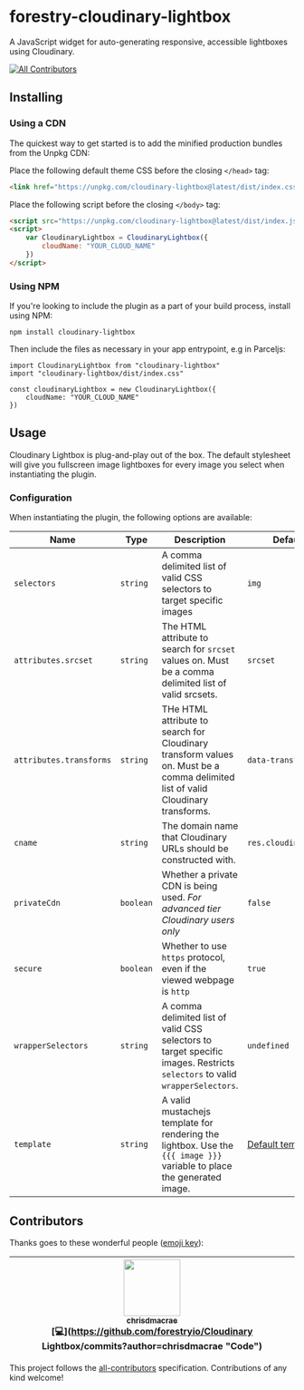 # forestry-cloudinary-lightbox

A JavaScript widget for auto-generating responsive, accessible lightboxes using Cloudinary.

[![All Contributors](https://img.shields.io/badge/all_contributors-1-orange.svg?style=flat-square)](#contributors)

## Installing

### Using a CDN
The quickest way to get started is to add the minified production bundles from the Unpkg CDN:

Place the following default theme CSS before the closing `</head>` tag:

```html
<link href="https://unpkg.com/cloudinary-lightbox@latest/dist/index.css" rel="stylesheet" type="text/css">
```

Place the following script before the closing `</body>` tag:

```html
<script src="https://unpkg.com/cloudinary-lightbox@latest/dist/index.js"></script>
<script>
    var CloudinaryLightbox = CloudinaryLightbox({
        cloudName: "YOUR_CLOUD_NAME"
    })
</script>
```

### Using NPM
If you're looking to include the plugin as a part of your build process, install using NPM:

```
npm install cloudinary-lightbox
```

Then include the files as necessary in your app entrypoint, e.g in Parceljs:

```
import CloudinaryLightbox from "cloudinary-lightbox"
import "cloudinary-lightbox/dist/index.css"

const cloudinaryLightbox = new CloudinaryLightbox({
    cloudName: "YOUR_CLOUD_NAME"
})
```

## Usage
Cloudinary Lightbox is plug-and-play out of the box. The default stylesheet will give you fullscreen image lightboxes for every image you select when instantiating the plugin.

### Configuration
When instantiating the plugin, the following options are available:

| Name | Type | Description | Default |
| --- | --- | --- | --- |
| `selectors` | `string` | A comma delimited list of valid CSS selectors to target specific images | `img` |
| `attributes.srcset` | `string` | The HTML attribute to search for `srcset` values on. Must be a comma delimited list of valid srcsets. | `srcset` |
| `attributes.transforms` | `string` | THe HTML attribute to search for Cloudinary transform values on. Must be a comma delimited list of valid Cloudinary transforms. | `data-transforms` |
| `cname` | `string` | The domain name that Cloudinary URLs should be constructed with. | `res.cloudinary.com` |
| `privateCdn` | `boolean` | Whether a private CDN is being used. _For advanced tier Cloudinary users only_ | `false` |
| `secure` | `boolean` | Whether to use `https` protocol, even if the viewed webpage is `http` | `true` |
| `wrapperSelectors` | `string` | A comma delimited list of valid CSS selectors to target specific images. Restricts `selectors` to valid `wrapperSelectors`. | `undefined` |
| `template` | `string` | A valid mustachejs template for rendering the lightbox. Use the `{{{ image }}}` variable to place the generated image. | [Default template](./src/theme/template.mustache) |

## Contributors

Thanks goes to these wonderful people ([emoji key](https://github.com/kentcdodds/all-contributors#emoji-key)):

<!-- ALL-CONTRIBUTORS-LIST:START - Do not remove or modify this section -->
<!-- prettier-ignore -->
| [<img src="https://avatars2.githubusercontent.com/u/6855186?v=4" width="100px;"/><br /><sub><b>chrisdmacrae</b></sub>](https://github.com/chrisdmacrae)<br />[💻](https://github.com/forestryio/Cloudinary Lightbox/commits?author=chrisdmacrae "Code") |
| :---: |
<!-- ALL-CONTRIBUTORS-LIST:END -->

This project follows the [all-contributors](https://github.com/kentcdodds/all-contributors) specification. Contributions of any kind welcome!